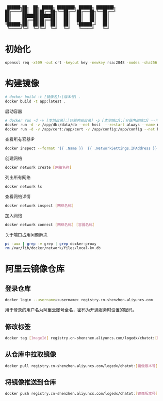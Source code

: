 ```app:name
 ██████╗██╗  ██╗ █████╗ ████████╗ ██████╗ ████████╗
██╔════╝██║  ██║██╔══██╗╚══██╔══╝██╔═══██╗╚══██╔══╝
██║     ███████║███████║   ██║   ██║   ██║   ██║   
██║     ██╔══██║██╔══██║   ██║   ██║   ██║   ██║   
╚██████╗██║  ██║██║  ██║   ██║   ╚██████╔╝   ██║   
 ╚═════╝╚═╝  ╚═╝╚═╝  ╚═╝   ╚═╝    ╚═════╝    ╚═╝   
```

# 初始化

```bash
openssl req -x509 -out crt -keyout key -newkey rsa:2048 -nodes -sha256

```

# 构建镜像

```bash
# docker build -t [镜像名]:[版本号] .
docker build -t app:latest .
```

启动容器

```bash
# docker run -d -v [本地目录]:[容器内部目录] -p [本地端口]:[容器内部端口] --restart always --name [容器名] [镜像名]:[版本号]
docker run -d -v /app/db:/data/db --net host  --restart always --name mongo mongo:latest
docker run -d -v /app/cert:/app/cert -v /app/config:/app/config --net host --restart always --name app app:latest
```

查看所有容器IP
```bash
docker inspect --format '{{ .Name }}  {{ .NetworkSettings.IPAddress }}' $(docker ps -aq)
```

创建网络
```bash
docker network create [网络名称]
```

列出所有网络
```bash
docker network ls
```

查看网络详情
```bash
docker network inspect [网络名称]
```

加入网络
```bash
docker network connect [网络名称] [容器名称]
```

关于端口占用问题解决
```bash
ps -aux | grep -v grep | grep docker-proxy
rm /var/lib/docker/network/files/local-kv.db
```


# 阿里云镜像仓库

## 登录仓库

```bash
docker login --username=<username> registry.cn-shenzhen.aliyuncs.com
```

用于登录的用户名为阿里云账号全名，密码为开通服务时设置的密码。

## 修改标签

```bash
docker tag [ImageId] registry.cn-shenzhen.aliyuncs.com/logedx/chatot:[镜像版本号]
```

## 从仓库中拉取镜像

```bash
docker pull registry.cn-shenzhen.aliyuncs.com/logedx/chatot:[镜像版本号]
```

## 将镜像推送到仓库

```bash
docker push registry.cn-shenzhen.aliyuncs.com/logedx/chatot:[镜像版本号]
```